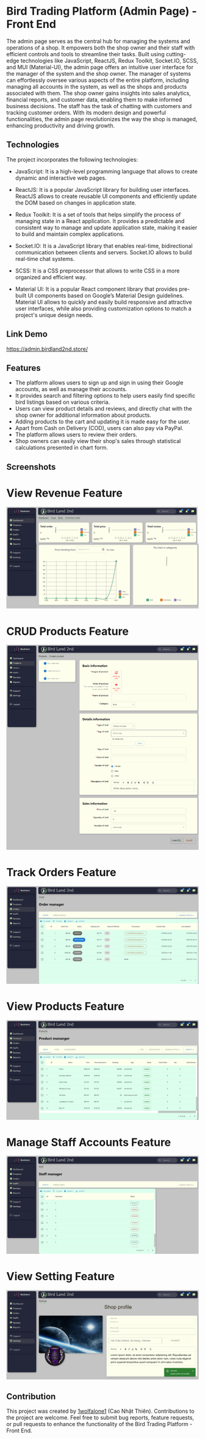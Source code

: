 # Bird Trading Platform (Admin Page) - Front End

The admin page serves as the central hub for managing the systems and operations of a shop. It empowers both the shop owner and their staff with efficient controls and tools to streamline their tasks. Built using cutting-edge technologies like JavaScript, ReactJS, Redux Toolkit, Socket.IO, SCSS, and MUI (Material-UI), the admin page offers an intuitive user interface for the manager of the system and the shop owner. The manager of systems can effortlessly oversee various aspects of the entire platform, including managing all accounts in the system, as well as the shops and products associated with them. The shop owner gains insights into sales analytics, financial reports, and customer data, enabling them to make informed business decisions. The staff has the task of chatting with customers and tracking customer orders. With its modern design and powerful functionalities, the admin page revolutionizes the way the shop is managed, enhancing productivity and driving growth.

## Technologies

The project incorporates the following technologies:

- JavaScript: It is a high-level programming language that allows to create dynamic and interactive web pages.
- ReactJS: It is a popular JavaScript library for building user interfaces. ReactJS allows to create reusable UI components and efficiently update the DOM based on changes in application state.

- Redux Toolkit: It is a set of tools that helps simplify the process of managing state in a React application. It provides a predictable and consistent way to manage and update application state, making it easier to build and maintain complex applications.

- Socket.IO: It is a JavaScript library that enables real-time, bidirectional communication between clients and servers. Socket.IO allows to build real-time chat systems.

- SCSS: It is a CSS preprocessor that allows to write CSS in a more organized and efficient way.

- Material UI: It is a popular React component library that provides pre-built UI components based on Google’s Material Design guidelines. Material UI allows to quickly and easily build responsive and attractive user interfaces, while also providing customization options to match a project's unique design needs.

## Link Demo

https://admin.birdland2nd.store/

## Features

- The platform allows users to sign up and sign in using their Google accounts, as well as manage their accounts.
- It provides search and filtering options to help users easily find specific bird listings based on various criteria.
- Users can view product details and reviews, and directly chat with the shop owner for additional information about products.
- Adding products to the cart and updating it is made easy for the user.
- Apart from Cash on Delivery (COD), users can also pay via PayPal.
- The platform allows users to review their orders.
- Shop owners can easily view their shop's sales through statistical calculations presented in chart form.

## Screenshots

# View Revenue Feature

![View Revenue](./screen_shorts/admin.png)

# CRUD Products Feature

![CRUD Products](./screen_shorts/createProduct.png)

# Track Orders Feature

![Track Orders](./screen_shorts/orders.png)

# View Products Feature

![View Reviews](./screen_shorts/products.png)

# Manage Staff Accounts Feature

![Manage Accounts](./screen_shorts/staff.png)

# View Setting Feature

![View Reports](./screen_shorts/setting.png)

## Contribution

This project was created by [1wolfalone1](https://github.com/1wolfalone1) (Cao Nhật Thiên). Contributions to the project are welcome. Feel free to submit bug reports, feature requests, or pull requests to enhance the functionality of the Bird Trading Platform - Front End.
